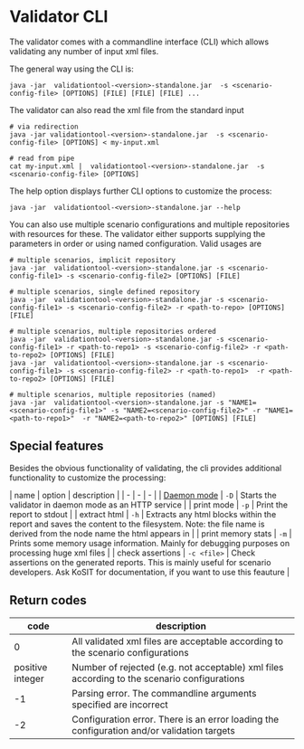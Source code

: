 # Validator CLI

The validator comes with a commandline interface (CLI) which allows validating any number of input xml files.

The general way using the CLI is:

```shell
java -jar  validationtool-<version>-standalone.jar  -s <scenario-config-file> [OPTIONS] [FILE] [FILE] [FILE] ...
```

The validator can also read the xml file from the standard input

```shell script
# via redirection
java -jar validationtool-<version>-standalone.jar  -s <scenario-config-file> [OPTIONS] < my-input.xml

# read from pipe
cat my-input.xml |  validationtool-<version>-standalone.jar  -s <scenario-config-file> [OPTIONS]
```

The help option displays further CLI options to customize the process:

```shell
java -jar  validationtool-<version>-standalone.jar --help
```

You can also use multiple scenario configurations and multiple repositories with resources for these. The validator either supports
supplying the parameters in order or using named configuration. Valid usages are

```shell
# multiple scenarios, implicit repository
java -jar  validationtool-<version>-standalone.jar -s <scenario-config-file1> -s <scenario-config-file2> [OPTIONS] [FILE]

# multiple scenarios, single defined repository
java -jar  validationtool-<version>-standalone.jar -s <scenario-config-file1> -s <scenario-config-file2> -r <path-to-repo> [OPTIONS] [FILE]

# multiple scenarios, multiple repositories ordered
java -jar  validationtool-<version>-standalone.jar -s <scenario-config-file1> -r <path-to-repo1> -s <scenario-config-file2> -r <path-to-repo2> [OPTIONS] [FILE]
java -jar  validationtool-<version>-standalone.jar -s <scenario-config-file1> -s <scenario-config-file2> -r <path-to-repo1>  -r <path-to-repo2> [OPTIONS] [FILE]

# multiple scenarios, multiple repositories (named)
java -jar  validationtool-<version>-standalone.jar -s "NAME1=<scenario-config-file1>" -s "NAME2=<scenario-config-file2>" -r "NAME1=<path-to-repo1>"  -r "NAME2=<path-to-repo2>" [OPTIONS] [FILE]
```

## Special features

Besides the obvious functionality of validating, the cli provides additional functionality to customize the processing:

| name | option | description | 
| - | - | - | | [Daemon mode](daemon.md) | `-D` | Starts the validator in daemon mode as an HTTP service | 
| print mode | `-p` | Print the report to stdout | 
| extract html | `-h` | Extracts any html blocks within the report and saves the content to the filesystem. Note: the file name is derived from the node name the html appears in | 
| print memory stats | `-m` | Prints some memory usage information. Mainly for debugging purposes on processing huge xml files | 
| check assertions | `-c <file>` | Check assertions on the generated reports. This is mainly useful for scenario developers. Ask KoSIT for documentation, if you want to use this feauture |


## Return codes

| code | description |
|-|-|
| 0  | All validated xml files are acceptable according to the scenario configurations |
| positive integer | Number of rejected (e.g. not acceptable) xml files according to the scenario configurations| 
| -1 | Parsing error. The commandline arguments specified are incorrect  |
| -2 |  Configuration error. There is an error loading the configuration and/or validation targets |
